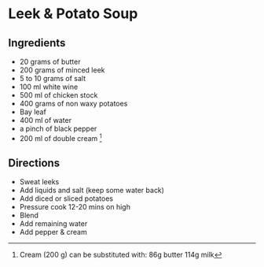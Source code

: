 # Leek & Potato Soup

## Ingredients

* 20 grams of butter
* 200 grams of  minced leek
* 5 to 10 grams of salt
* 100 ml white wine
* 500 ml of chicken stock
* 400 grams of non waxy potatoes
* Bay leaf
* 400 ml of water
* a pinch of black pepper
* 200 ml of double cream [^cream]

## Directions
* Sweat leeks
* Add liquids and salt (keep some water back)
* Add diced or sliced potatoes
* Pressure cook 12-20 mins on high
* Blend
* Add remaining water
* Add pepper & cream


[^cream]: Cream (200 g) can be substituted with:
    86g butter
    114g milk
